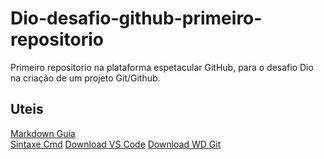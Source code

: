 # Dio-desafio-github-primeiro-repositorio
Primeiro repositorio na plataforma espetacular GitHub, para o desafio Dio na criação de um projeto Git/Github.


## Uteis
[Markdown Guia](https://www.markdownguide.org/b<>asic-syntax/)      
[Sintaxe Cmd](https://learn.microsoft.com/pt-br/windows-server/administration/windows-commands/cmd)
[Download VS Code](https://code.visualstudio.com/download)
[Download WD Git](https://git-scm.com/download/win)
      

